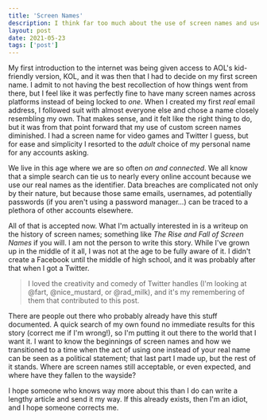 ```yaml
---
title: 'Screen Names'
description: I think far too much about the use of screen names and usernames.
layout: post
date: 2021-05-23
tags: ['post']
---
```


My first introduction to the internet was being given access to AOL's kid-friendly version, KOL, and it was then that I had to decide on my first screen name. I admit to not having the best recollection of how things went from there, but I feel like it was perfectly fine to have many screen names across platforms instead of being locked to _one_. When I created my first _real_ email address, I followed suit with almost everyone else and chose a name closely resembling my own. That makes sense, and it felt like the right thing to do, but it was from that point forward that my use of custom screen names diminished. I had a screen name for video games and Twitter I guess, but for ease and simplicity I resorted to the _adult_ choice of my personal name for any accounts asking.

We live in this age where we are so often _on and connected_. We all know that a simple search can tie us to nearly every online account because we use our real names as the identifier. Data breaches are complicated not only by their nature, but because those same emails, usernames, ad potentially passwords (if you aren't using a password manager...) can be traced to a plethora of other accounts elsewhere.

All of that is accepted now. What I'm actually interested in is a writeup on the history of screen names; something like _The Rise and Fall of Screen Names_ if you will. I am not the person to write this story. While I've grown up in the middle of it all, I was not at the age to be fully aware of it. I didn't create a Facebook until the middle of high school, and it was probably after that when I got a Twitter.

> I loved the creativity and comedy of Twitter handles (I'm looking at @fart, @nice_mustard, or @rad_milk), and it's my remembering of them that contributed to this post.

There are people out there who probably already have this stuff documented. A quick search of my own found no immediate results for this story (correct me if I'm wrong!), so I'm putting it out there to the world that I want it. I want to know the beginnings of screen names and how we transitioned to a time when the act of using one instead of your real name can be seen as a political statement; that last part I made up, but the rest of it stands. Where are screen names still acceptable, or even expected, and where have they fallen to the wayside?

I hope someone who knows way more about this than I do can write a lengthy article and send it my way. If this already exists, then I'm an idiot, and I hope someone corrects me.